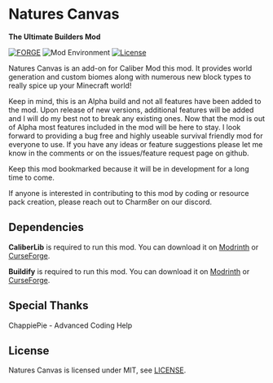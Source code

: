 # Natures Canvas
**The Ultimate Builders Mod**

[![FORGE](https://img.shields.io/static/v1?label=modloader&message=forge&color=orange)](https://files.minecraftforge.net/net/minecraftforge/forge/)
![Mod Environment](https://img.shields.io/static/v1?label=environment&message=client%2Fserver&color=yellow)
[![License](https://img.shields.io/static/v1?label=licence&message=MIT&color=blue)](./LICENSE)

Natures Canvas is an add-on for Caliber Mod this mod.  It provides world generation and custom biomes along with numerous
new block types to really spice up your Minecraft world!

Keep in mind, this is an Alpha build and not all features have been added to the mod. Upon release of new versions, 
additional features will be added and I will do my best not to break any existing ones. Now that the mod is out of Alpha
most features included in the mod will be here to stay. I look forward to providing a bug free and highly useable survival 
friendly mod for everyone to use. If you have any ideas or feature suggestions please let me know in the comments or on 
the issues/feature request page on github.

Keep this mod bookmarked because it will be in development for a long time to come.

If anyone is interested in contributing to this mod by coding or resource pack creation, please reach out to Charm8er on our discord.

## Dependencies
**CaliberLib** is required to run this mod. You can download it on [Modrinth](https://modrinth.com/mod/caliber-lib) or [CurseForge](https://www.curseforge.com/minecraft/mc-mods/caliber-lib).

**Buildify** is required to run this mod. You can download it on [Modrinth](https://modrinth.com/mod/buildify) or [CurseForge](https://www.curseforge.com/minecraft/mc-mods/buildify).

## Special Thanks
ChappiePie - Advanced Coding Help

## License
Natures Canvas is licensed under MIT, see [LICENSE](./LICENSE).

